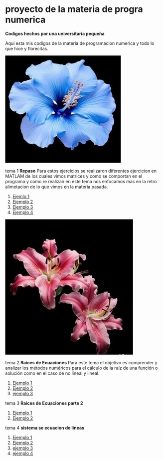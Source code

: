 # proyecto de la materia de progra numerica 
**Codigos hechos por una universitaria pequeña**

Aqui esta mis codigos de la materia de programacion numerica y todo lo que hice y florecitas. 

![*](https://github.com/Noheromi/proyecto-final-/blob/main/WhatsApp%20Image%202025-05-23%20at%2010.37.43%20AM.jpeg)


tema 1 **Repaso**
Para estos ejercicios se realizaron diferentes ejercicion en MATLAM de los cuales vimos matrices y como se comportan en el programa y como re realizan en este tema nos 
enfocamos mas en la  retro alimetacion de lo que vimos en la materia pasada.
1. [Ejemlo 1](https://github.com/Noheromi/proyecto-final-/blob/main/parte%201%2C2%20noheromi.m.m)
2. [Ejemplo 2](https://github.com/Noheromi/proyecto-final-/blob/main/practica.m)
3. [Ejemplo 3](https://github.com/Noheromi/proyecto-final-/blob/main/practica41.m)
4. [Ejemplo 4](https://github.com/Noheromi/proyecto-final-/blob/main/untitled6.m)

![*](https://github.com/Noheromi/proyecto-final-/blob/main/WhatsApp%20Image%202025-05-23%20at%2010.37.42%20AM%20(1).jpeg)

tema 2 **Raices de Ecuaciones**
Para este tema el objetivo es comprender y analizar los métodos numéricos para el cálculo de la raíz
de una función o solución como en el caso de no lineal y lineal.

1. [Ejemplo 1](https://github.com/Noheromi/proyecto-final-/blob/main/parte1.m)
2. [Ejemplo 2](https://github.com/Noheromi/proyecto-final-/blob/main/parte2.m)
3. [ejemplo 3](https://github.com/Noheromi/proyecto-final-/blob/main/untitled2.m)
   

tema 3  **Raices de Ecuaciones parte 2**

1. [Ejemplo 1](https://github.com/Noheromi/proyecto-final-/blob/main/codigo1%20(1).m)
2. [Ejemplo 2](https://github.com/Noheromi/proyecto-final-/blob/main/codigo2%20(1).m)
   
tema 4 **sistema se ecuacion de lineas**
1. [Ejemplo 1](https://github.com/Noheromi/proyecto-final-/blob/main/codigo1.m)
2. [Ejemplo 2](https://github.com/Noheromi/proyecto-final-/blob/main/codigo2.m)
3. [ejemplo 3](https://github.com/Noheromi/proyecto-final-/blob/main/codigo3.m)
4. [ejemplo 4](https://github.com/Noheromi/proyecto-final-/blob/main/codigo4.m)
